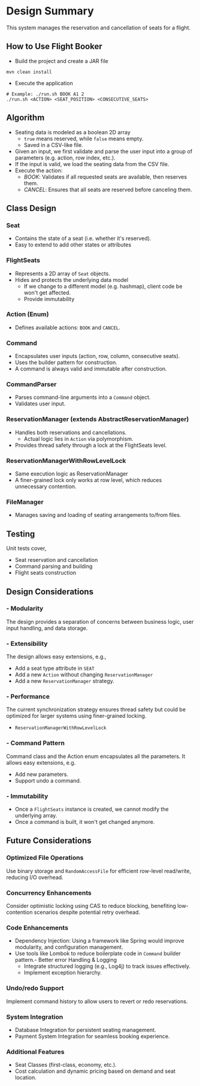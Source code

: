 # Design Summary

This system manages the reservation and cancellation of seats for a flight.

## How to Use Flight Booker
- Build the project and create a JAR file
```
mvn clean install
```
- Execute the application
```
# Example: ./run.sh BOOK A1 2
./run.sh <ACTION> <SEAT_POSITION> <CONSECUTIVE_SEATS>
```

## Algorithm
- Seating data is modeled as a boolean 2D array
  - `true` means reserved, while `false` means empty.
  - Saved in a CSV-like file.
- Given an input, we first validate and parse the user input into a group of
parameters (e.g. action, row index, etc.). 
- If the input is valid, we load the seating data from the CSV file.
- Execute the action:
  - *BOOK*: Validates if all requested seats are available, then reserves them.
  - *CANCEL*: Ensures that all seats are reserved before canceling them.

## Class Design

### Seat
- Contains the state of a seat (i.e. whether it's reserved).
- Easy to extend to add other states or attributes

### FlightSeats
- Represents a 2D array of `Seat` objects.
- Hides and protects the underlying data model
  - If we change to a different model (e.g. hashmap), client code be won't 
  get affected.
  - Provide immutability

### Action (Enum)
- Defines available actions: `BOOK` and `CANCEL`.

### Command
- Encapsulates user inputs (action, row, column, consecutive seats).
- Uses the builder pattern for construction.
- A command is always valid and immutable after construction.

### CommandParser
- Parses command-line arguments into a `Command` object.
- Validates user input.

### ReservationManager (extends AbstractReservationManager)
- Handles both reservations and cancellations.
  - Actual logic lies in `Action` via polymorphism.
- Provides thread safety through a lock at the FlightSeats level.

### ReservationManagerWithRowLevelLock
- Same execution logic as ReservationManager
- A finer-grained lock only works at row level, which reduces
  unnecessary contention.

### FileManager
- Manages saving and loading of seating arrangements to/from files.

## Testing

Unit tests cover,
- Seat reservation and cancellation
- Command parsing and building
- Flight seats construction

## Design Considerations

### - Modularity
The design provides a separation of concerns between business logic, user
input handling, and data storage.

### - Extensibility
The design allows easy extensions, e.g., 
- Add a seat type attribute in `SEAT`
- Add a new `Action` without changing `ReservationManager`
- Add a new `ReservationManager` strategy.

### - Performance
The current synchronization strategy ensures thread safety but could be optimized
for larger systems using finer-grained locking.
- `ReservationManagerWithRowLevelLock`

### - Command Pattern
Command class and the Action enum encapsulates all the parameters. It allows easy
extensions, e.g.
- Add new parameters.
- Support undo a command.

### - Immutability
- Once a `FlightSeats` instance is created, we cannot modify the underlying array.
- Once a command is built, it won't get changed anymore.

## Future Considerations

### Optimized File Operations
Use binary storage and `RandomAccessFile` for efficient row-level read/write,
reducing I/O overhead.

### Concurrency Enhancements
Consider optimistic locking using CAS to reduce blocking, benefiting low-contention
scenarios despite potential retry overhead.

### Code Enhancements
- Dependency Injection: Using a framework like Spring would improve modularity, and
configuration management.
- Use tools like Lombok to reduce boilerplate code in `Command` builder pattern.- Better error Handling & Logging 
  - Integrate structured logging (e.g., Log4j) to track issues effectively.
  - Implement exception hierarchy.

### Undo/redo Support
Implement command history to allow users to revert or redo reservations.

### System Integration
- Database Integration for persistent seating management.
- Payment System Integration for seamless booking experience.

### Additional Features
- Seat Classes (first-class, economy, etc.).
- Cost calculation and dynamic pricing based on demand and seat location.  
